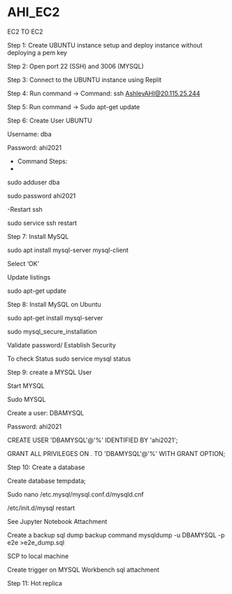# AHI_EC2
EC2 TO EC2 

Step 1: Create UBUNTU instance setup and deploy instance without deploying a pem key 

Step 2: Open port 22 (SSH) and 3006 (MYSQL)

Step 3: Connect to the UBUNTU instance using Replit

Step 4: Run command -> Command: ssh AshleyAHI@20.115.25.244

Step 5: Run command -> Sudo apt-get update

Step 6: Create User UBUNTU

Username: dba

Password: ahi2021

- Command Steps:
- 
sudo adduser dba

sudo password ahi2021

-Restart ssh

sudo service ssh restart

Step 7: Install MySQL

sudo apt install mysql-server mysql-client

 Select ‘OK’
 
Update listings

sudo apt-get update

Step 8: Install MySQL on Ubuntu

sudo apt-get install mysql-server

sudo mysql_secure_installation

Validate password/ Establish Security

To check Status
sudo service mysql status

Step 9: create a MYSQL User

Start MYSQL 

Sudo MYSQL

Create a user: DBAMYSQL

Password: ahi2021

CREATE USER 'DBAMYSQL'@'%' IDENTIFIED BY 'ahi2021';

GRANT ALL PRIVILEGES ON *.* TO 'DBAMYSQL'@'%' WITH GRANT OPTION;

Step 10: Create a database 

Create database tempdata;

Sudo nano /etc.mysql/mysql.conf.d/mysqld.cnf

/etc/init.d/mysql restart 

See Jupyter Notebook Attachment 

Create a backup sql dump backup command mysqldump -u DBAMYSQL -p e2e >e2e_dump.sql

SCP to local machine 

Create trigger on MYSQL Workbench sql attachment 

Step 11: Hot replica 
